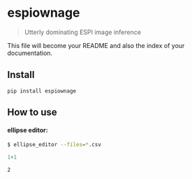 # espiownage
> Utterly dominating ESPI image inference


This file will become your README and also the index of your documentation.

## Install

`pip install espiownage`

## How to use



#### ellipse editor:

```bash
$ ellipse_editor --files=*.csv
```





```python
1+1
```




    2


